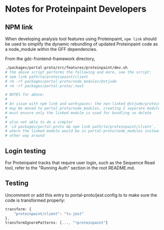 # Notes for Proteinpaint Developers

## NPM link

When developing analysis tool features using Proteinpaint, `npm link`
should be used to simplify the dynamic rebundling of updated Proteinpaint
code as a node_module within the GFF dependencies.

From the gdc-frontend-framework directory,

```bash
./packages/portal-proto/src/features/proteinpaint/dev.sh
# the above script performs the following and more, see the script:
# npm link path/to/proteinpaint/client
# rm -rf packages/portal-proto/node_modules/@stjude
# rm -rf packages/portal-proto/.next

# NOTES for above:
#
# An issue with npm link and workspaces: the non-linked @stjude/proteinpaint-client package
# may be moved to portal-proto/node_modules, creating 2 separate modules of the same package,
# must ensure only the linked module is used for bundling so delete
#
# also not able to do a simpler
# `cd packages/portal-proto && npm link path/to/proteinpaint/client`,
# where the linked module would be in portal-proto/node_modules instead of the
# other way around
```

## Login testing

For Proteinpaint tracks that require user login, such as the Sequence Read tool,
refer to the "Running Auth" section in the root README.md.

## Testing

Uncomment or add this entry to portal-proto/jest.config.ts to make sure the code is transformed properly:

```ts
transform: {
	"proteinpaint/client": "ts-jest"
},
transformIgnorePatterns: [..., "!proteinpaint"]

```
